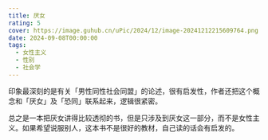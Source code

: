 ```yaml
---
title: 厌女
rating: 5
cover: https://image.guhub.cn/uPic/2024/12/image-20241212215609764.png
date: 2024-09-08T00:00:00
tags:
  - 女性主义
  - 性别
  - 社会学
---
```


印象最深刻的是有关「男性同性社会同盟」的论述，很有启发性，作者还把这个概念和「厌女」及「恐同」联系起来，逻辑很紧密。

总之是一本把厌女讲得比较透彻的书，但是只涉及到厌女这一部分，而不是女性主义。如果希望说服别人，这本书不是很好的教材，自己读的话会有启发的。
